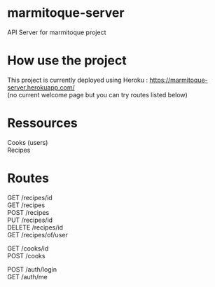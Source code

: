 # marmitoque-server
API Server for marmitoque project  
  
# How use the project
This project is currently deployed using Heroku : https://marmitoque-server.herokuapp.com/  
(no current welcome page but you can try routes listed below)

# Ressources

Cooks (users)  
Recipes

# Routes 

GET     /recipes/id  
GET     /recipes  
POST    /recipes  
PUT     /recipes/id  
DELETE  /recipes/id  
GET     /recipes/of/user
  
GET     /cooks/id  
POST    /cooks  
  
POST    /auth/login  
GET     /auth/me  

